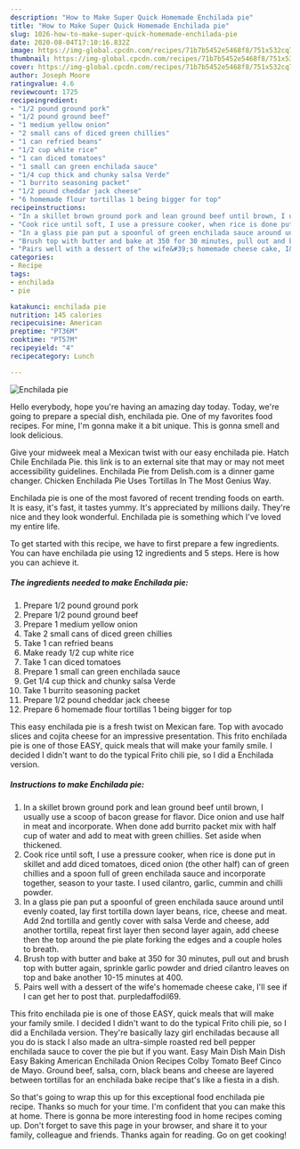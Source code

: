 ```yaml
---
description: "How to Make Super Quick Homemade Enchilada pie"
title: "How to Make Super Quick Homemade Enchilada pie"
slug: 1026-how-to-make-super-quick-homemade-enchilada-pie
date: 2020-08-04T17:10:16.832Z
image: https://img-global.cpcdn.com/recipes/71b7b5452e5468f8/751x532cq70/enchilada-pie-recipe-main-photo.jpg
thumbnail: https://img-global.cpcdn.com/recipes/71b7b5452e5468f8/751x532cq70/enchilada-pie-recipe-main-photo.jpg
cover: https://img-global.cpcdn.com/recipes/71b7b5452e5468f8/751x532cq70/enchilada-pie-recipe-main-photo.jpg
author: Joseph Moore
ratingvalue: 4.6
reviewcount: 1725
recipeingredient:
- "1/2 pound ground pork"
- "1/2 pound ground beef"
- "1 medium yellow onion"
- "2 small cans of diced green chillies"
- "1 can refried beans"
- "1/2 cup white rice"
- "1 can diced tomatoes"
- "1 small can green enchilada sauce"
- "1/4 cup thick and chunky salsa Verde"
- "1 burrito seasoning packet"
- "1/2 pound cheddar jack cheese"
- "6 homemade flour tortillas 1 being bigger for top"
recipeinstructions:
- "In a skillet brown ground pork and lean ground beef until brown, I usually use a scoop of bacon grease for flavor. Dice onion and use half in meat and incorporate. When done add burrito packet mix with half cup of water and add to meat with green chillies. Set aside when thickened."
- "Cook rice until soft, I use a pressure cooker, when rice is done put in skillet and add diced tomatoes, diced onion (the other half) can of green chillies and a spoon full of green enchilada sauce and incorporate together, season to your taste. I used cilantro, garlic, cummin and chilli powder."
- "In a glass pie pan put a spoonful of green enchilada sauce around until evenly coated, lay first tortilla down layer beans, rice, cheese and meat. Add 2nd tortilla and gently cover with salsa Verde and cheese, add another tortilla, repeat first layer then second layer again, add cheese then the top around the pie plate forking the edges and a couple holes to breath."
- "Brush top with butter and bake at 350 for 30 minutes, pull out and brush top with butter again, sprinkle garlic powder and dried cilantro leaves on top and bake another 10-15 minutes at 400."
- "Pairs well with a dessert of the wife&#39;s homemade cheese cake, I&#39;ll see if I can get her to post that. purpledaffodil69."
categories:
- Recipe
tags:
- enchilada
- pie

katakunci: enchilada pie 
nutrition: 145 calories
recipecuisine: American
preptime: "PT36M"
cooktime: "PT57M"
recipeyield: "4"
recipecategory: Lunch

---
```



![Enchilada pie](https://img-global.cpcdn.com/recipes/71b7b5452e5468f8/751x532cq70/enchilada-pie-recipe-main-photo.jpg)

Hello everybody, hope you're having an amazing day today. Today, we're going to prepare a special dish, enchilada pie. One of my favorites food recipes. For mine, I'm gonna make it a bit unique. This is gonna smell and look delicious.

Give your midweek meal a Mexican twist with our easy enchilada pie. Hatch Chile Enchilada Pie. this link is to an external site that may or may not meet accessibility guidelines. Enchilada Pie from Delish.com is a dinner game changer. Chicken Enchilada Pie Uses Tortillas In The Most Genius Way.

Enchilada pie is one of the most favored of recent trending foods on earth. It is easy, it's fast, it tastes yummy. It's appreciated by millions daily. They're nice and they look wonderful. Enchilada pie is something which I've loved my entire life.


To get started with this recipe, we have to first prepare a few ingredients. You can have enchilada pie using 12 ingredients and 5 steps. Here is how you can achieve it.

<!--inarticleads1-->

##### The ingredients needed to make Enchilada pie:

1. Prepare 1/2 pound ground pork
1. Prepare 1/2 pound ground beef
1. Prepare 1 medium yellow onion
1. Take 2 small cans of diced green chillies
1. Take 1 can refried beans
1. Make ready 1/2 cup white rice
1. Take 1 can diced tomatoes
1. Prepare 1 small can green enchilada sauce
1. Get 1/4 cup thick and chunky salsa Verde
1. Take 1 burrito seasoning packet
1. Prepare 1/2 pound cheddar jack cheese
1. Prepare 6 homemade flour tortillas 1 being bigger for top


This easy enchilada pie is a fresh twist on Mexican fare. Top with avocado slices and cojita cheese for an impressive presentation. This frito enchilada pie is one of those EASY, quick meals that will make your family smile. I decided I didn&#39;t want to do the typical Frito chili pie, so I did a Enchilada version. 

<!--inarticleads2-->

##### Instructions to make Enchilada pie:

1. In a skillet brown ground pork and lean ground beef until brown, I usually use a scoop of bacon grease for flavor. Dice onion and use half in meat and incorporate. When done add burrito packet mix with half cup of water and add to meat with green chillies. Set aside when thickened.
1. Cook rice until soft, I use a pressure cooker, when rice is done put in skillet and add diced tomatoes, diced onion (the other half) can of green chillies and a spoon full of green enchilada sauce and incorporate together, season to your taste. I used cilantro, garlic, cummin and chilli powder.
1. In a glass pie pan put a spoonful of green enchilada sauce around until evenly coated, lay first tortilla down layer beans, rice, cheese and meat. Add 2nd tortilla and gently cover with salsa Verde and cheese, add another tortilla, repeat first layer then second layer again, add cheese then the top around the pie plate forking the edges and a couple holes to breath.
1. Brush top with butter and bake at 350 for 30 minutes, pull out and brush top with butter again, sprinkle garlic powder and dried cilantro leaves on top and bake another 10-15 minutes at 400.
1. Pairs well with a dessert of the wife&#39;s homemade cheese cake, I&#39;ll see if I can get her to post that. purpledaffodil69.


This frito enchilada pie is one of those EASY, quick meals that will make your family smile. I decided I didn&#39;t want to do the typical Frito chili pie, so I did a Enchilada version. They&#39;re basically lazy girl enchiladas because all you do is stack I also made an ultra-simple roasted red bell pepper enchilada sauce to cover the pie but if you want. Easy Main Dish Main Dish Easy Baking American Enchilada Onion Recipes Colby Tomato Beef Cinco de Mayo. Ground beef, salsa, corn, black beans and cheese are layered between tortillas for an enchilada bake recipe that&#39;s like a fiesta in a dish. 

So that's going to wrap this up for this exceptional food enchilada pie recipe. Thanks so much for your time. I'm confident that you can make this at home. There is gonna be more interesting food in home recipes coming up. Don't forget to save this page in your browser, and share it to your family, colleague and friends. Thanks again for reading. Go on get cooking!
